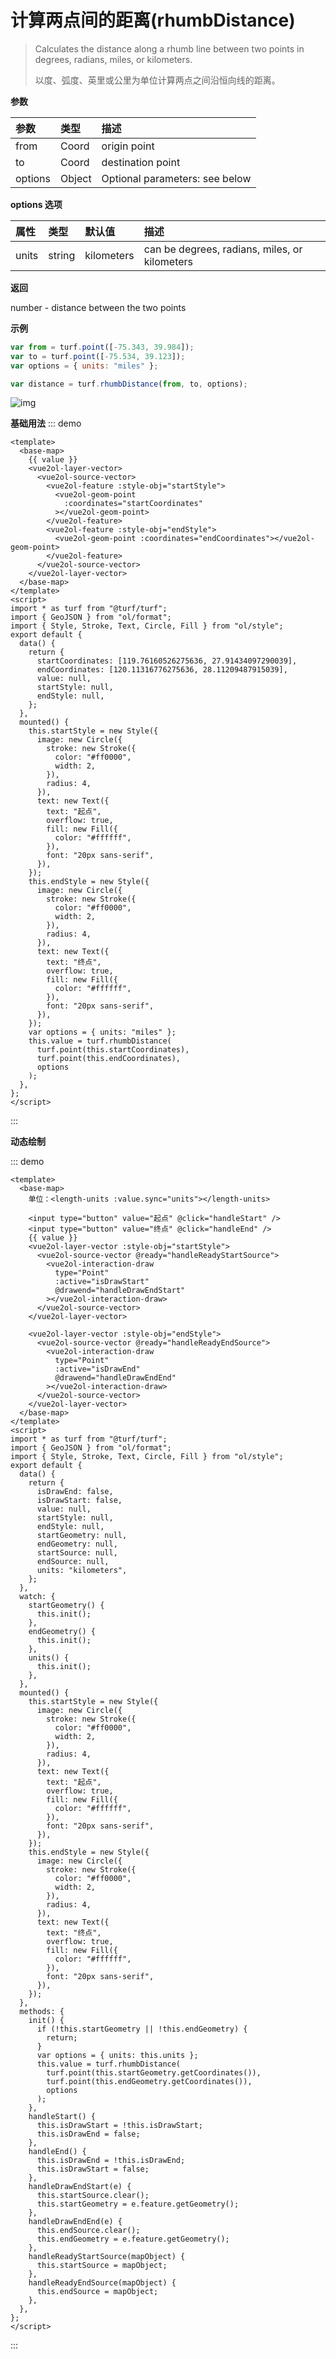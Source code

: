 # 计算两点间的距离(rhumbDistance)

> Calculates the distance along a rhumb line between two points in degrees, radians, miles, or kilometers.
> 
> 以度、弧度、英里或公里为单位计算两点之间沿恒向线的距离。

**参数**

| 参数    | 类型   | 描述                           |
| :------ | :----- | :----------------------------- |
| from    | Coord  | origin point                   |
| to      | Coord  | destination point              |
| options | Object | Optional parameters: see below |

**options 选项**

| 属性  | 类型   | 默认值     | 描述                                          |
| :---- | :----- | :--------- | :-------------------------------------------- |
| units | string | kilometers | can be degrees, radians, miles, or kilometers |

**返回**

number - distance between the two points

**示例**

```js
var from = turf.point([-75.343, 39.984]);
var to = turf.point([-75.534, 39.123]);
var options = { units: "miles" };

var distance = turf.rhumbDistance(from, to, options);
```

![img](https://pzy-images.oss-cn-hangzhou.aliyuncs.com/img/rhumbDistance.595f988c.webp)

**基础用法**
::: demo

```vue
<template>
  <base-map>
    {{ value }}
    <vue2ol-layer-vector>
      <vue2ol-source-vector>
        <vue2ol-feature :style-obj="startStyle">
          <vue2ol-geom-point
            :coordinates="startCoordinates"
          ></vue2ol-geom-point>
        </vue2ol-feature>
        <vue2ol-feature :style-obj="endStyle">
          <vue2ol-geom-point :coordinates="endCoordinates"></vue2ol-geom-point>
        </vue2ol-feature>
      </vue2ol-source-vector>
    </vue2ol-layer-vector>
  </base-map>
</template>
<script>
import * as turf from "@turf/turf";
import { GeoJSON } from "ol/format";
import { Style, Stroke, Text, Circle, Fill } from "ol/style";
export default {
  data() {
    return {
      startCoordinates: [119.76160526275636, 27.91434097290039],
      endCoordinates: [120.11316776275636, 28.11209487915039],
      value: null,
      startStyle: null,
      endStyle: null,
    };
  },
  mounted() {
    this.startStyle = new Style({
      image: new Circle({
        stroke: new Stroke({
          color: "#ff0000",
          width: 2,
        }),
        radius: 4,
      }),
      text: new Text({
        text: "起点",
        overflow: true,
        fill: new Fill({
          color: "#ffffff",
        }),
        font: "20px sans-serif",
      }),
    });
    this.endStyle = new Style({
      image: new Circle({
        stroke: new Stroke({
          color: "#ff0000",
          width: 2,
        }),
        radius: 4,
      }),
      text: new Text({
        text: "终点",
        overflow: true,
        fill: new Fill({
          color: "#ffffff",
        }),
        font: "20px sans-serif",
      }),
    });
    var options = { units: "miles" };
    this.value = turf.rhumbDistance(
      turf.point(this.startCoordinates),
      turf.point(this.endCoordinates),
      options
    );
  },
};
</script>
```

:::

**动态绘制**

::: demo

```vue
<template>
  <base-map>
    单位：<length-units :value.sync="units"></length-units>

    <input type="button" value="起点" @click="handleStart" />
    <input type="button" value="终点" @click="handleEnd" />
    {{ value }}
    <vue2ol-layer-vector :style-obj="startStyle">
      <vue2ol-source-vector @ready="handleReadyStartSource">
        <vue2ol-interaction-draw
          type="Point"
          :active="isDrawStart"
          @drawend="handleDrawEndStart"
        ></vue2ol-interaction-draw>
      </vue2ol-source-vector>
    </vue2ol-layer-vector>

    <vue2ol-layer-vector :style-obj="endStyle">
      <vue2ol-source-vector @ready="handleReadyEndSource">
        <vue2ol-interaction-draw
          type="Point"
          :active="isDrawEnd"
          @drawend="handleDrawEndEnd"
        ></vue2ol-interaction-draw>
      </vue2ol-source-vector>
    </vue2ol-layer-vector>
  </base-map>
</template>
<script>
import * as turf from "@turf/turf";
import { GeoJSON } from "ol/format";
import { Style, Stroke, Text, Circle, Fill } from "ol/style";
export default {
  data() {
    return {
      isDrawEnd: false,
      isDrawStart: false,
      value: null,
      startStyle: null,
      endStyle: null,
      startGeometry: null,
      endGeometry: null,
      startSource: null,
      endSource: null,
      units: "kilometers",
    };
  },
  watch: {
    startGeometry() {
      this.init();
    },
    endGeometry() {
      this.init();
    },
    units() {
      this.init();
    },
  },
  mounted() {
    this.startStyle = new Style({
      image: new Circle({
        stroke: new Stroke({
          color: "#ff0000",
          width: 2,
        }),
        radius: 4,
      }),
      text: new Text({
        text: "起点",
        overflow: true,
        fill: new Fill({
          color: "#ffffff",
        }),
        font: "20px sans-serif",
      }),
    });
    this.endStyle = new Style({
      image: new Circle({
        stroke: new Stroke({
          color: "#ff0000",
          width: 2,
        }),
        radius: 4,
      }),
      text: new Text({
        text: "终点",
        overflow: true,
        fill: new Fill({
          color: "#ffffff",
        }),
        font: "20px sans-serif",
      }),
    });
  },
  methods: {
    init() {
      if (!this.startGeometry || !this.endGeometry) {
        return;
      }
      var options = { units: this.units };
      this.value = turf.rhumbDistance(
        turf.point(this.startGeometry.getCoordinates()),
        turf.point(this.endGeometry.getCoordinates()),
        options
      );
    },
    handleStart() {
      this.isDrawStart = !this.isDrawStart;
      this.isDrawEnd = false;
    },
    handleEnd() {
      this.isDrawEnd = !this.isDrawEnd;
      this.isDrawStart = false;
    },
    handleDrawEndStart(e) {
      this.startSource.clear();
      this.startGeometry = e.feature.getGeometry();
    },
    handleDrawEndEnd(e) {
      this.endSource.clear();
      this.endGeometry = e.feature.getGeometry();
    },
    handleReadyStartSource(mapObject) {
      this.startSource = mapObject;
    },
    handleReadyEndSource(mapObject) {
      this.endSource = mapObject;
    },
  },
};
</script>
```

:::
